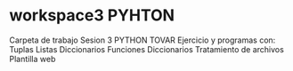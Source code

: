 # workspace3  PYHTON

Carpeta de trabajo Sesion 3 PYTHON TOVAR
Ejercicio y programas con:
Tuplas
Listas
Diccionarios
Funciones
Diccionarios
Tratamiento de archivos
Plantilla web

